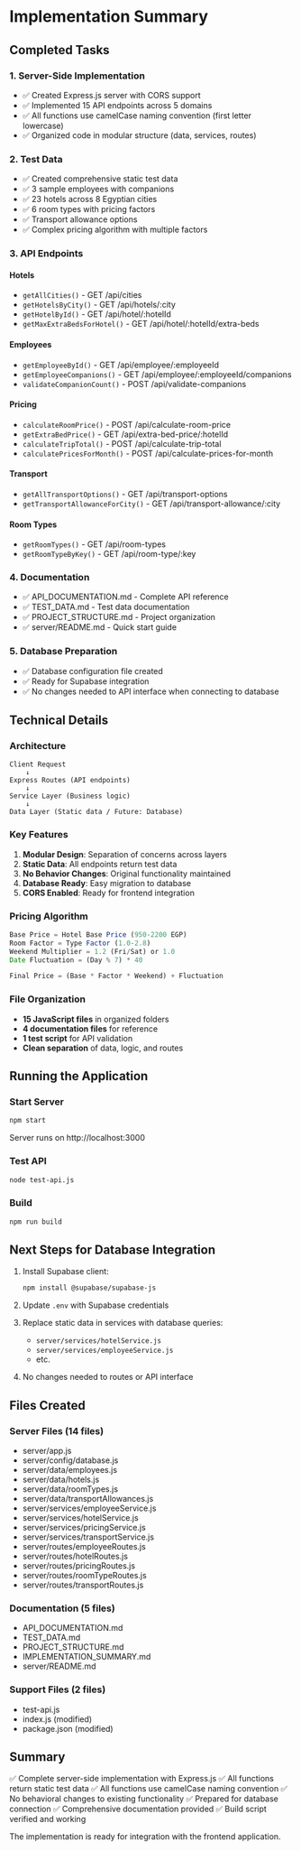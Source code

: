 # Implementation Summary

## Completed Tasks

### 1. Server-Side Implementation
- ✅ Created Express.js server with CORS support
- ✅ Implemented 15 API endpoints across 5 domains
- ✅ All functions use camelCase naming convention (first letter lowercase)
- ✅ Organized code in modular structure (data, services, routes)

### 2. Test Data
- ✅ Created comprehensive static test data
- ✅ 3 sample employees with companions
- ✅ 23 hotels across 8 Egyptian cities
- ✅ 6 room types with pricing factors
- ✅ Transport allowance options
- ✅ Complex pricing algorithm with multiple factors

### 3. API Endpoints

#### Hotels
- `getAllCities()` - GET /api/cities
- `getHotelsByCity()` - GET /api/hotels/:city
- `getHotelById()` - GET /api/hotel/:hotelId
- `getMaxExtraBedsForHotel()` - GET /api/hotel/:hotelId/extra-beds

#### Employees
- `getEmployeeById()` - GET /api/employee/:employeeId
- `getEmployeeCompanions()` - GET /api/employee/:employeeId/companions
- `validateCompanionCount()` - POST /api/validate-companions

#### Pricing
- `calculateRoomPrice()` - POST /api/calculate-room-price
- `getExtraBedPrice()` - GET /api/extra-bed-price/:hotelId
- `calculateTripTotal()` - POST /api/calculate-trip-total
- `calculatePricesForMonth()` - POST /api/calculate-prices-for-month

#### Transport
- `getAllTransportOptions()` - GET /api/transport-options
- `getTransportAllowanceForCity()` - GET /api/transport-allowance/:city

#### Room Types
- `getRoomTypes()` - GET /api/room-types
- `getRoomTypeByKey()` - GET /api/room-type/:key

### 4. Documentation
- ✅ API_DOCUMENTATION.md - Complete API reference
- ✅ TEST_DATA.md - Test data documentation
- ✅ PROJECT_STRUCTURE.md - Project organization
- ✅ server/README.md - Quick start guide

### 5. Database Preparation
- ✅ Database configuration file created
- ✅ Ready for Supabase integration
- ✅ No changes needed to API interface when connecting to database

## Technical Details

### Architecture
```
Client Request
    ↓
Express Routes (API endpoints)
    ↓
Service Layer (Business logic)
    ↓
Data Layer (Static data / Future: Database)
```

### Key Features
1. **Modular Design**: Separation of concerns across layers
2. **Static Data**: All endpoints return test data
3. **No Behavior Changes**: Original functionality maintained
4. **Database Ready**: Easy migration to database
5. **CORS Enabled**: Ready for frontend integration

### Pricing Algorithm
```javascript
Base Price = Hotel Base Price (950-2200 EGP)
Room Factor = Type Factor (1.0-2.8)
Weekend Multiplier = 1.2 (Fri/Sat) or 1.0
Date Fluctuation = (Day % 7) * 40

Final Price = (Base * Factor * Weekend) + Fluctuation
```

### File Organization
- **15 JavaScript files** in organized folders
- **4 documentation files** for reference
- **1 test script** for API validation
- **Clean separation** of data, logic, and routes

## Running the Application

### Start Server
```bash
npm start
```
Server runs on http://localhost:3000

### Test API
```bash
node test-api.js
```

### Build
```bash
npm run build
```

## Next Steps for Database Integration

1. Install Supabase client:
   ```bash
   npm install @supabase/supabase-js
   ```

2. Update `.env` with Supabase credentials

3. Replace static data in services with database queries:
   - `server/services/hotelService.js`
   - `server/services/employeeService.js`
   - etc.

4. No changes needed to routes or API interface

## Files Created

### Server Files (14 files)
- server/app.js
- server/config/database.js
- server/data/employees.js
- server/data/hotels.js
- server/data/roomTypes.js
- server/data/transportAllowances.js
- server/services/employeeService.js
- server/services/hotelService.js
- server/services/pricingService.js
- server/services/transportService.js
- server/routes/employeeRoutes.js
- server/routes/hotelRoutes.js
- server/routes/pricingRoutes.js
- server/routes/roomTypeRoutes.js
- server/routes/transportRoutes.js

### Documentation (5 files)
- API_DOCUMENTATION.md
- TEST_DATA.md
- PROJECT_STRUCTURE.md
- IMPLEMENTATION_SUMMARY.md
- server/README.md

### Support Files (2 files)
- test-api.js
- index.js (modified)
- package.json (modified)

## Summary

✅ Complete server-side implementation with Express.js
✅ All functions return static test data
✅ All functions use camelCase naming convention
✅ No behavioral changes to existing functionality
✅ Prepared for database connection
✅ Comprehensive documentation provided
✅ Build script verified and working

The implementation is ready for integration with the frontend application.
